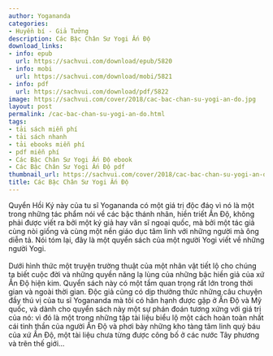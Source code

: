 ```yaml
---
author: Yogananda
categories:
- Huyền bí - Giả Tưởng
description: Các Bậc Chân Sư Yogi Ấn Độ
download_links:
- info: epub
  url: https://sachvui.com/download/epub/5820
- info: mobi
  url: https://sachvui.com/download/mobi/5821
- info: pdf
  url: https://sachvui.com/download/pdf/5822
image: https://sachvui.com/cover/2018/cac-bac-chan-su-yogi-an-do.jpg
layout: post
permalink: /cac-bac-chan-su-yogi-an-do.html
tags:
- tải sách miễn phí
- tải sách nhanh
- tải ebooks miễn phí
- pdf miễn phí
- Các Bậc Chân Sư Yogi Ấn Độ ebook
- Các Bậc Chân Sư Yogi Ấn Độ pdf
thumbnail_url: https://sachvui.com/cover/2018/cac-bac-chan-su-yogi-an-do.jpg
title: Các Bậc Chân Sư Yogi Ấn Độ
---
```


 <div class="item-desc text-justify"> <p>Quyển Hồi Ký này của tu sĩ Yogananda có một giá trị độc đáo vì nó là một trong những tác phẩm nói về các bậc thánh nhân, hiền triết Ấn Độ, không phải được viết ra bởi một ký giả hay văn sĩ ngoại quốc, mà bởi một tác giả cùng nòi giống và cùng một nền giáo dục tâm linh với những người mà ông diễn tả. Nói tóm lại, đây là một quyển sách của một người Yogi viết về những người Yogi.<br><br>Dưới hình thức một truyện trường thuật của một nhân vật tiết lộ cho chúng ta biết cuộc đời và những quyền năng lạ lùng của những bậc hiền giả của xứ Ấn Độ hiện kim. Quyển sách này có một tầm quan trọng rất lớn trong thời gian và ngoài thời gian. Độc giả cũng có dịp thưởng thức những câu chuyện đầy thú vị của tu sĩ Yogananda mà tôi có hân hạnh được gặp ở Ấn Độ và Mỹ quốc, và dành cho quyển sách này một sự phán đoán tương xứng với giá trị của nó: vì đó là một trong những tập tài liệu biểu lộ một cách hoàn toàn nhất cái tinh thần của người Ấn Độ và phơi bày những kho tàng tâm linh quý báu của xứ Ấn Độ, một tài liệu chưa từng được công bố ở các nước Tây phương và trên thế giới…</p> </div>